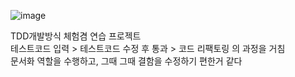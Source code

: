 ![image](https://user-images.githubusercontent.com/57083072/193409288-67fe8892-85e7-4dea-8f4a-375f4f9de58d.png)

TDD개발방식 체험겸 연습 프로젝트  
테스트코드 입력 > 테스트코드 수정 후 통과 > 코드 리팩토링 의 과정을 거침  
문서화 역할을 수행하고, 그때 그때 결함을 수정하기 편한거 같다
